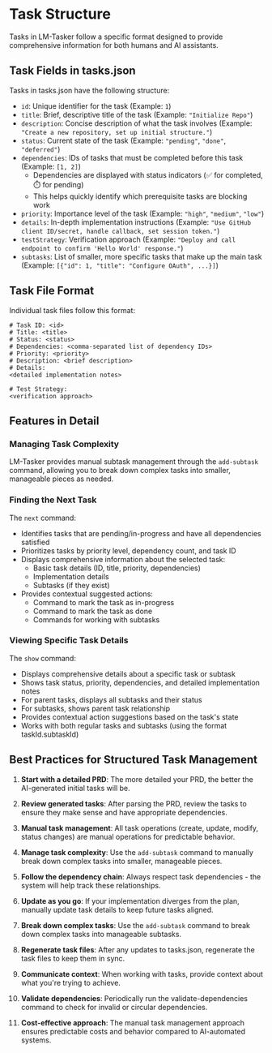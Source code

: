 # Task Structure

Tasks in LM-Tasker follow a specific format designed to provide comprehensive information for both humans and AI assistants.

## Task Fields in tasks.json

Tasks in tasks.json have the following structure:

- `id`: Unique identifier for the task (Example: `1`)
- `title`: Brief, descriptive title of the task (Example: `"Initialize Repo"`)
- `description`: Concise description of what the task involves (Example: `"Create a new repository, set up initial structure."`)
- `status`: Current state of the task (Example: `"pending"`, `"done"`, `"deferred"`)
- `dependencies`: IDs of tasks that must be completed before this task (Example: `[1, 2]`)
  - Dependencies are displayed with status indicators (✅ for completed, ⏱️ for pending)
  - This helps quickly identify which prerequisite tasks are blocking work
- `priority`: Importance level of the task (Example: `"high"`, `"medium"`, `"low"`)
- `details`: In-depth implementation instructions (Example: `"Use GitHub client ID/secret, handle callback, set session token."`)
- `testStrategy`: Verification approach (Example: `"Deploy and call endpoint to confirm 'Hello World' response."`)
- `subtasks`: List of smaller, more specific tasks that make up the main task (Example: `[{"id": 1, "title": "Configure OAuth", ...}]`)

## Task File Format

Individual task files follow this format:

```
# Task ID: <id>
# Title: <title>
# Status: <status>
# Dependencies: <comma-separated list of dependency IDs>
# Priority: <priority>
# Description: <brief description>
# Details:
<detailed implementation notes>

# Test Strategy:
<verification approach>
```

## Features in Detail

### Managing Task Complexity

LM-Tasker provides manual subtask management through the `add-subtask` command, allowing you to break down complex tasks into smaller, manageable pieces as needed.

### Finding the Next Task

The `next` command:

- Identifies tasks that are pending/in-progress and have all dependencies satisfied
- Prioritizes tasks by priority level, dependency count, and task ID
- Displays comprehensive information about the selected task:
  - Basic task details (ID, title, priority, dependencies)
  - Implementation details
  - Subtasks (if they exist)
- Provides contextual suggested actions:
  - Command to mark the task as in-progress
  - Command to mark the task as done
  - Commands for working with subtasks

### Viewing Specific Task Details

The `show` command:

- Displays comprehensive details about a specific task or subtask
- Shows task status, priority, dependencies, and detailed implementation notes
- For parent tasks, displays all subtasks and their status
- For subtasks, shows parent task relationship
- Provides contextual action suggestions based on the task's state
- Works with both regular tasks and subtasks (using the format taskId.subtaskId)

## Best Practices for Structured Task Management

1. **Start with a detailed PRD**: The more detailed your PRD, the better the AI-generated initial tasks will be.

2. **Review generated tasks**: After parsing the PRD, review the tasks to ensure they make sense and have appropriate dependencies.

3. **Manual task management**: All task operations (create, update, modify, status changes) are manual operations for predictable behavior.

4. **Manage task complexity**: Use the `add-subtask` command to manually break down complex tasks into smaller, manageable pieces.

5. **Follow the dependency chain**: Always respect task dependencies - the system will help track these relationships.

6. **Update as you go**: If your implementation diverges from the plan, manually update task details to keep future tasks aligned.

7. **Break down complex tasks**: Use the `add-subtask` command to break down complex tasks into manageable subtasks.

8. **Regenerate task files**: After any updates to tasks.json, regenerate the task files to keep them in sync.

9. **Communicate context**: When working with tasks, provide context about what you're trying to achieve.

10. **Validate dependencies**: Periodically run the validate-dependencies command to check for invalid or circular dependencies.

11. **Cost-effective approach**: The manual task management approach ensures predictable costs and behavior compared to AI-automated systems.
